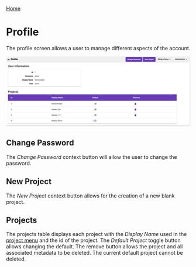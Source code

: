 [Home](readme.md)

# Profile
The profile screen allows a user to manage different aspects of the account.

![Profile Screen](images/profile_screen.png)

## Change Password
The _Change Password_ context button will allow the user to change the password.
## New Project
The _New Project_ context button allows for the creation of a new blank project.
## Projects
The projects table displays each project with the _Display Name_ used in the [project menu](navigation-bar.md#project-menu)
and the id of the project. The _Default Project_ toggle button allows changing the default. The remove button
allows the project and all associated metadata to be deleted. The current default project cannot be deleted.
